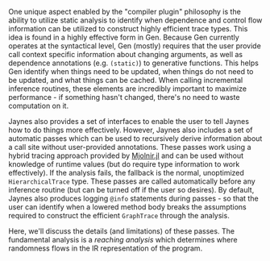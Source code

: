 One unique aspect enabled by the "compiler plugin" philosophy is the ability to utilize static analysis to identify when dependence and control flow information can be utilized to construct highly efficient trace types. This idea is found in a highly effective form in Gen. Because Gen currently operates at the syntactical level, Gen (mostly) requires that the user provide call context specific information about changing arguments, as well as dependence annotations (e.g. `(static)`) to generative functions. This helps Gen identify when things need to be updated, when things do not need to be updated, and what things can be cached. When calling incremental inference routines, these elements are incredibly important to maximize performance - if something hasn't changed, there's no need to waste computation on it.

Jaynes also provides a set of interfaces to enable the user to tell Jaynes how to do things more effectively. However, Jaynes also includes a set of automatic passes which can be used to recursively derive information about a call site without user-provided annotations. These passes work using a hybrid tracing approach provided by [Mjolnir.jl](https://github.com/MikeInnes/Mjolnir.jl) and can be used without knowledge of runtime values (but do require type information to work effectively). If the analysis fails, the fallback is the normal, unoptimized `HierarchicalTrace` type. These passes are called automatically before any inference routine (but can be turned off if the user so desires). By default, Jaynes also produces logging `@info` statements during passes - so that the user can identify when a lowered method body breaks the assumptions required to construct the efficient `GraphTrace` through the analysis.

Here, we'll discuss the details (and limitations) of these passes. The fundamental analysis is a _reaching analysis_ which determines where randomness flows in the IR representation of the program.
